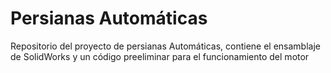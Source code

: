 # Persianas Automáticas

Repositorio del proyecto de persianas Automáticas, contiene el ensamblaje de SolidWorks y un código preeliminar para el funcionamiento del motor


